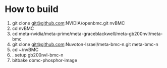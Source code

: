 # How to build
1. git clone git@github.com:NVIDIA/openbmc.git nvBMC
2. cd nvBMC
3. cd meta-nvidia/meta-prime/meta-graceblackwell/meta-gb200nvl/meta-bmc
4. git clone git@github.com:Nuvoton-Israel/meta-bmc-n.git meta-bmc-n
5. cd ~/nvBMC
6. . setup gb200nvl-bmc-n
7. bitbake obmc-phosphor-image
